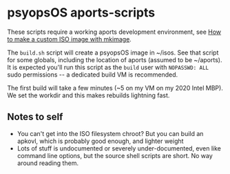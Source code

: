 # psyopsOS aports-scripts

These scripts require a working aports development environment, see
[How to make a custom ISO image with mkimage](https://wiki.alpinelinux.org/wiki/How_to_make_a_custom_ISO_image_with_mkimage).

The `build.sh` script will create a psyopsOS image in ~/isos.
See that script for some globals, including the location of aports (assumed to be ~/aports).
It is expected you'll run this script as the `build` user with `NOPASSWD: ALL` sudo permissions --
a dedicated build VM is recommended.

The first build will take a few minutes (~5 on my VM on my 2020 Intel MBP).
We set the workdir and this makes rebuilds lightning fast.

## Notes to self

- You can't get into the ISO filesystem chroot? But you can build an apkovl, which is probably good enough, and lighter weight
- Lots of stuff is undocumented or severely under-documented, even like command line options, but the source shell scripts are short. No way around reading them.